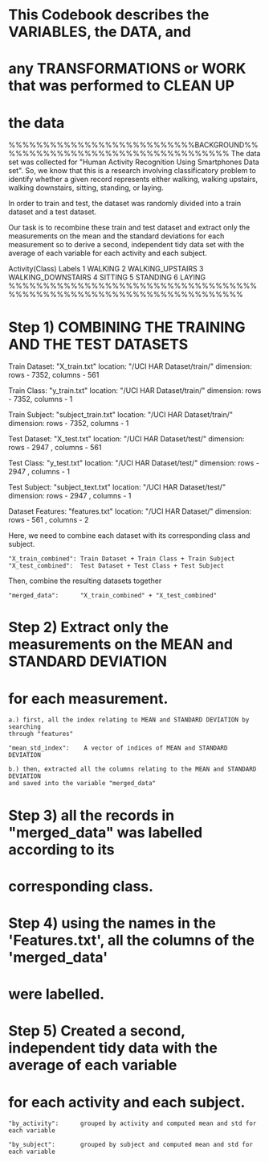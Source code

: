 # This Codebook describes the VARIABLES, the DATA, and 
# any TRANSFORMATIONS or WORK that was performed to CLEAN UP
# the data

%%%%%%%%%%%%%%%%%%%%%%%%%%%BACKGROUND%%%%%%%%%%%%%%%%%%%%%%%%%%%%%%%%%%
The data set was collected for "Human Activity Recognition 
Using Smartphones Data set".  So, we know that this is a
research involving classificatory problem to identify whether
a given record represents either walking, walking upstairs, 
walking downstairs, sitting, standing, or laying.  

In order to train and test, the dataset was randomly divided into
a train dataset and a test dataset.

Our task is to recombine these train and test dataset and extract
only the measurements on the mean and the standard deviations for 
each measurement so to derive a second, independent tidy data set
with the average of each variable for each activity and each subject.

Activity(Class) Labels
1 WALKING
2 WALKING_UPSTAIRS
3 WALKING_DOWNSTAIRS
4 SITTING
5 STANDING
6 LAYING 
%%%%%%%%%%%%%%%%%%%%%%%%%%%%%%%%%%%%%%%%%%%%%%%%%%%%%%%%%%%%%%%%%%%%%%


# Step 1) COMBINING THE TRAINING AND THE TEST DATASETS

Train Dataset:			"X_train.txt"
	location:			"/UCI HAR Dataset/train/"
	dimension:			rows - 7352, columns - 561

Train Class:			"y_train.txt"
	location:			"/UCI HAR Dataset/train/"
	dimension:			rows - 7352, columns - 1

Train Subject:			"subject_train.txt"
	location:			"/UCI HAR Dataset/train/"
	dimension:			rows - 7352, columns - 1
	
	
Test Dataset:			"X_test.txt"
	location:			"/UCI HAR Dataset/test/"
	dimension:			rows - 2947 , columns - 561

Test Class:				"y_test.txt"
	location:			"/UCI HAR Dataset/test/"
	dimension:			rows - 2947 , columns - 1

Test Subject:			"subject_text.txt"
	location:			"/UCI HAR Dataset/test/"
	dimension:			rows - 2947 , columns - 1
	
Dataset Features:		"features.txt"
	location:			"/UCI HAR Dataset/"
	dimension:			rows - 561 , columns - 2

	
Here, we need to combine each dataset with its corresponding class and subject.
 
	"X_train_combined":	Train Dataset + Train Class + Train Subject
	"X_test_combined":	Test Dataset + Test Class + Test Subject

Then, combine the resulting datasets together
	
	"merged_data":		"X_train_combined" + "X_test_combined"

	
# Step 2)	Extract only the measurements on the MEAN and STANDARD DEVIATION
#			for each measurement.
	
	a.) first, all the index relating to MEAN and STANDARD DEVIATION by searching 
	through "features"
	
	"mean_std_index":	 A vector of indices of MEAN and STANDARD DEVIATION
	
	b.) then, extracted all the columns relating to the MEAN and STANDARD DEVIATION
	and saved into the variable "merged_data"
	
	
# Step 3)	all the records in "merged_data" was labelled according to its 
#			corresponding class.


# Step 4)	using the names in the 'Features.txt', all the columns of the 'merged_data'
#			were labelled.


# Step 5) 	Created a second, independent tidy data with the average of each variable
#			for each activity and each subject.

	"by_activity":		grouped by activity and computed mean and std for each variable
	
	"by_subject":		grouped by subject and computed mean and std for each variable
	